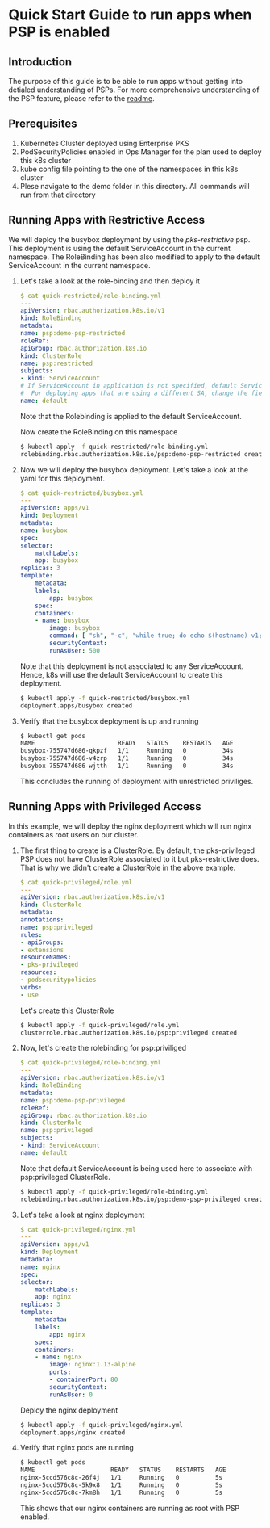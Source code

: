 # Quick Start Guide to run apps when PSP is enabled

## Introduction

The purpose of this guide is to be able to run apps without getting into detialed understanding of PSPs. For more comprehensive understanding of the PSP feature, please refer to the [readme](readme.md).

## Prerequisites

1. Kubernetes Cluster deployed using Enterprise PKS
2. PodSecurityPolicies enabled in Ops Manager for the plan used to deploy this k8s cluster
3. kube config file pointing to the one of the namespaces in this k8s cluster
4. Plese navigate to the demo folder in this directory. All commands will run from that directory

## Running Apps with Restrictive Access

We will deploy the busybox deployment by using the *pks-restrictive* psp. This deployment is using the default ServiceAccount in the current namespace. The RoleBinding has been also modified to apply to the default ServiceAccount in the current namespace.

1. Let's take a look at the role-binding and then deploy it

    ```yaml
    $ cat quick-restricted/role-binding.yml
    ---
    apiVersion: rbac.authorization.k8s.io/v1
    kind: RoleBinding
    metadata:
    name: psp:demo-psp-restricted
    roleRef:
    apiGroup: rbac.authorization.k8s.io
    kind: ClusterRole
    name: psp:restricted
    subjects:
    - kind: ServiceAccount
    # If ServiceAccount in application is not specified, default ServiceAccount is used in each namespace.
    #  For deploying apps that are using a different SA, change the field below to the name of the ServiceAccount
    name: default
    ```

    Note that the Rolebinding is applied to the default ServiceAccount.

    Now create the RoleBinding on this namespace

    ```bash
    $ kubectl apply -f quick-restricted/role-binding.yml
    rolebinding.rbac.authorization.k8s.io/psp:demo-psp-restricted created
    ```

2. Now we will deploy the busybox deployment. Let's take a look at the yaml for this deployment.

    ```yaml
    $ cat quick-restricted/busybox.yml
    ---
    apiVersion: apps/v1
    kind: Deployment
    metadata:
    name: busybox
    spec:
    selector:
        matchLabels:
        app: busybox
    replicas: 3
    template:
        metadata:
        labels:
            app: busybox
        spec:
        containers:
        - name: busybox
            image: busybox
            command: [ "sh", "-c", "while true; do echo $(hostname) v1; sleep 60; done" ]
            securityContext:
            runAsUser: 500
    ```

    Note that this deployment is not associated to any ServiceAccount. Hence, k8s will use the default ServiceAccount to create this deployment.

    ```bash
    $ kubectl apply -f quick-restricted/busybox.yml
    deployment.apps/busybox created
    ```

3. Verify that the busybox deployment is up and running

    ```bash
    $ kubectl get pods
    NAME                       READY   STATUS    RESTARTS   AGE
    busybox-755747d686-qkpzf   1/1     Running   0          34s
    busybox-755747d686-v4zrp   1/1     Running   0          34s
    busybox-755747d686-wjtth   1/1     Running   0          34s
    ```

    This concludes the running of deployment with unrestricted priviliges.

## Running Apps with Privileged Access

In this example, we will deploy the nginx deployment which will run nginx containers as root users on our cluster.

1. The first thing to create is a ClusterRole. By default, the pks-privileged PSP does not have ClusterRole associated to it but pks-restrictive does. That is why we didn't create a ClusterRole in the above example.

    ```yaml
    $ cat quick-privileged/role.yml
    ---
    apiVersion: rbac.authorization.k8s.io/v1
    kind: ClusterRole
    metadata:
    annotations:
    name: psp:privileged
    rules:
    - apiGroups:
    - extensions
    resourceNames:
    - pks-privileged
    resources:
    - podsecuritypolicies
    verbs:
    - use
    ```

    Let's create this ClusterRole

    ```bash
    $ kubectl apply -f quick-privileged/role.yml
    clusterrole.rbac.authorization.k8s.io/psp:privileged created
    ```

2. Now, let's create the rolebinding for psp:priviliged

    ```yaml
    $ cat quick-privileged/role-binding.yml
    ---
    apiVersion: rbac.authorization.k8s.io/v1
    kind: RoleBinding
    metadata:
    name: psp:demo-psp-privileged
    roleRef:
    apiGroup: rbac.authorization.k8s.io
    kind: ClusterRole
    name: psp:privileged
    subjects:
    - kind: ServiceAccount
    name: default
    ```

    Note that default ServiceAccount is being used here to associate with psp:privileged ClusterRole.

    ```bash
    $ kubectl apply -f quick-privileged/role-binding.yml
    rolebinding.rbac.authorization.k8s.io/psp:demo-psp-privileged created
    ```

3. Let's take a look at nginx deployment

    ```yaml
    $ cat quick-privileged/nginx.yml
    ---
    apiVersion: apps/v1
    kind: Deployment
    metadata:
    name: nginx
    spec:
    selector:
        matchLabels:
        app: nginx
    replicas: 3
    template:
        metadata:
        labels:
            app: nginx
        spec:
        containers:
        - name: nginx
            image: nginx:1.13-alpine
            ports:
            - containerPort: 80
            securityContext:
            runAsUser: 0
    ```

    Deploy the nginx deployment

    ```bash
    $ kubectl apply -f quick-privileged/nginx.yml
    deployment.apps/nginx created
    ```

4. Verify that nginx pods are running

    ```bash
    $ kubectl get pods
    NAME                     READY   STATUS    RESTARTS   AGE
    nginx-5ccd576c8c-26f4j   1/1     Running   0          5s
    nginx-5ccd576c8c-5k9x8   1/1     Running   0          5s
    nginx-5ccd576c8c-7km8h   1/1     Running   0          5s
    ```

    This shows that our nginx containers are running as root with PSP enabled.
